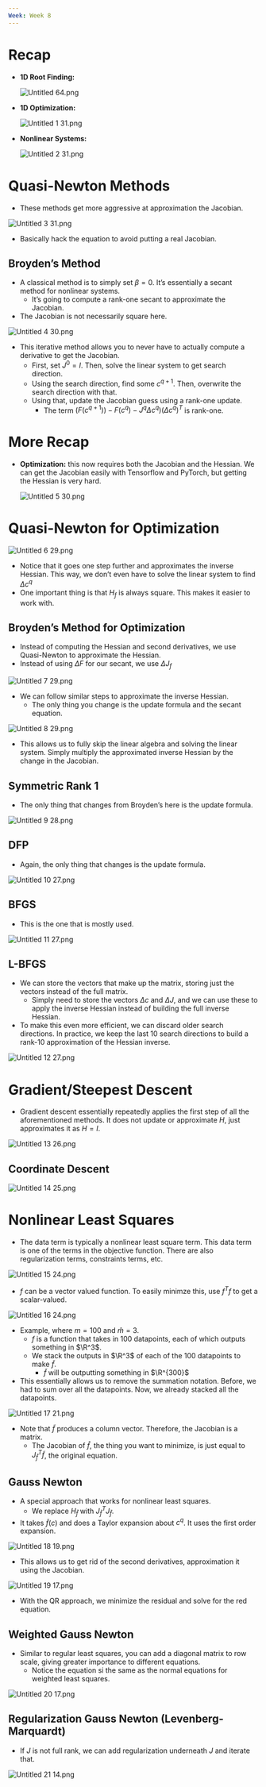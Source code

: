 ```yaml
---
Week: Week 8
---
```

# Recap

- **1D Root Finding:**
    
    ![Untitled 64.png](attachments/Untitled%2064.png)
    
- **1D Optimization:**
    
    ![Untitled 1 31.png](attachments/Untitled%201%2031.png)
    
- **Nonlinear Systems:**
    
    ![Untitled 2 31.png](attachments/Untitled%202%2031.png)
    

# Quasi-Newton Methods

- These methods get more aggressive at approximation the Jacobian.

![Untitled 3 31.png](attachments/Untitled%203%2031.png)

- Basically hack the equation to avoid putting a real Jacobian.

## Broyden’s Method

- A classical method is to simply set $\beta = 0$﻿. It’s essentially a secant method for nonlinear systems.
    - It’s going to compute a rank-one secant to approximate the Jacobian.
- The Jacobian is not necessarily square here.

![Untitled 4 30.png](attachments/Untitled%204%2030.png)

- This iterative method allows you to never have to actually compute a derivative to get the Jacobian.
    - First, set $J^0 = I$﻿. Then, solve the linear system to get search direction.
    - Using the search direction, find some $c^{q+1}$﻿. Then, overwrite the search direction with that.
    - Using that, update the Jacobian guess using a rank-one update.
        - The term $(F(c^{q+1})) - F(c^q) - J^q \Delta c^q)(\Delta c^q)^T$﻿ is rank-one.

# More Recap

- **Optimization:** this now requires both the Jacobian and the Hessian. We can get the Jacobian easily with Tensorflow and PyTorch, but getting the Hessian is very hard.
    
    ![Untitled 5 30.png](attachments/Untitled%205%2030.png)
    

# Quasi-Newton for Optimization

![Untitled 6 29.png](attachments/Untitled%206%2029.png)

- Notice that it goes one step further and approximates the inverse Hessian. This way, we don’t even have to solve the linear system to find $\Delta c^q$﻿
- One important thing is that $H_f$﻿ is always square. This makes it easier to work with.

## Broyden’s Method for Optimization

- Instead of computing the Hessian and second derivatives, we use Quasi-Newton to approximate the Hessian.
- Instead of using $\Delta F$﻿ for our secant, we use $\Delta J_f$﻿

![Untitled 7 29.png](attachments/Untitled%207%2029.png)

- We can follow similar steps to approximate the inverse Hessian.
    - The only thing you change is the update formula and the secant equation.

![Untitled 8 29.png](attachments/Untitled%208%2029.png)

- This allows us to fully skip the linear algebra and solving the linear system. Simply multiply the approximated inverse Hessian by the change in the Jacobian.

## Symmetric Rank 1

- The only thing that changes from Broyden’s here is the update formula.

![Untitled 9 28.png](attachments/Untitled%209%2028.png)

## DFP

- Again, the only thing that changes is the update formula.

![Untitled 10 27.png](attachments/Untitled%2010%2027.png)

## BFGS

- This is the one that is mostly used.

![Untitled 11 27.png](attachments/Untitled%2011%2027.png)

## L-BFGS

- We can store the vectors that make up the matrix, storing just the vectors instead of the full matrix.
    - Simply need to store the vectors $\Delta c$﻿ and $\Delta J$﻿, and we can use these to apply the inverse Hessian instead of building the full inverse Hessian.
- To make this even more efficient, we can discard older search directions. In practice, we keep the last 10 search directions to build a rank-10 approximation of the Hessian inverse.

![Untitled 12 27.png](attachments/Untitled%2012%2027.png)

# Gradient/Steepest Descent

- Gradient descent essentially repeatedly applies the first step of all the aforementioned methods. It does not update or approximate $H$﻿, just approximates it as $H = I$﻿.

![Untitled 13 26.png](attachments/Untitled%2013%2026.png)

## Coordinate Descent

![Untitled 14 25.png](attachments/Untitled%2014%2025.png)

# Nonlinear Least Squares

- The data term is typically a nonlinear least square term. This data term is one of the terms in the objective function. There are also regularization terms, constraints terms, etc.

![Untitled 15 24.png](attachments/Untitled%2015%2024.png)

- $f$﻿ can be a vector valued function. To easily minimze this, use $f^Tf$﻿ to get a scalar-valued.

![Untitled 16 24.png](attachments/Untitled%2016%2024.png)

- Example, where $m = 100$﻿ and $\hat{m} = 3$﻿.
    - $f$﻿ is a function that takes in 100 datapoints, each of which outputs something in $\R^3$﻿.
    - We stack the outputs in $\R^3$﻿ of each of the 100 datapoints to make $\tilde{f}$﻿.
        - $\tilde{f}$﻿ will be outputting something in $\R^{300}$﻿
- This essentially allows us to remove the summation notation. Before, we had to sum over all the datapoints. Now, we already stacked all the datapoints.

![Untitled 17 21.png](attachments/Untitled%2017%2021.png)

- Note that $\tilde{f}$﻿ produces a column vector. Therefore, the Jacobian is a matrix.
    - The Jacobian of $\hat{f}$﻿, the thing you want to minimize, is just equal to $J_{\tilde{f}}^T \tilde{f}$﻿, the original equation.

## Gauss Newton

- A special approach that works for nonlinear least squares.
    - We replace $H_{\hat{f}}$﻿ with $J_{\tilde{f}}^T J_{\tilde{f}}$﻿.
- It takes $\tilde{f}(c)$﻿ and does a Taylor expansion about $c^q$﻿. It uses the first order expansion.

![Untitled 18 19.png](attachments/Untitled%2018%2019.png)

- This allows us to get rid of the second derivatives, approximation it using the Jacobian.

![Untitled 19 17.png](attachments/Untitled%2019%2017.png)

- With the QR approach, we minimize the residual and solve for the red equation.

## Weighted Gauss Newton

- Similar to regular least squares, you can add a diagonal matrix to row scale, giving greater importance to different equations.
    - Notice the equation si the same as the normal equations for weighted least squares.

![Untitled 20 17.png](attachments/Untitled%2020%2017.png)

## Regularization Gauss Newton (Levenberg-Marquardt)

- If $J$﻿ is not full rank, we can add regularization underneath $J$﻿ and iterate that.

![Untitled 21 14.png](attachments/Untitled%2021%2014.png)